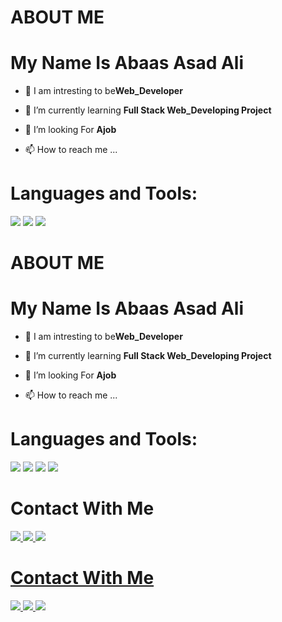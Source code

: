# ABOUT ME
#  My Name Is Abaas Asad Ali

- 👀 I am intresting to be**Web_Developer**

- 🌱 I’m currently learning **Full Stack Web_Developing Project**

- 💞️ I’m looking For **Ajob**

- 📫 How to reach me ...

# Languages and Tools:

![](html.png)
![](css.png)
![](atom.png)
# ABOUT ME
#  My Name Is Abaas Asad Ali

- 👀 I am intresting to be**Web_Developer**

- 🌱 I’m currently learning **Full Stack Web_Developing Project**

- 💞️ I’m looking For **Ajob**

- 📫 How to reach me ...

# Languages and Tools:

![](html.png)
![](css.png)
![](atom.png)
 <a href="https://www.java.com" target="_blank"> <img src="https://img.icons8.com/color/48/000000/java-coffee-cup-logo.png"/> </a>


# Contact With Me


<a href = "https://www.facebook.com/abaas.ace.5">![](facebook.png)
<a href = "https://wa.me/qr/246YJGPV7HMLD1">![](whatsapp.png)
<a href = "https://www.instagram.com/abaas_i.t?r=nametag">![](instagram.png)


# Contact With Me


<a href = "https://www.facebook.com/abaas.ace.5">![](facebook.png)
<a href = "https://wa.me/qr/246YJGPV7HMLD1">![](whatsapp.png)
<a href = "https://www.instagram.com/abaas_i.t?r=nametag">![](instagram.png)
